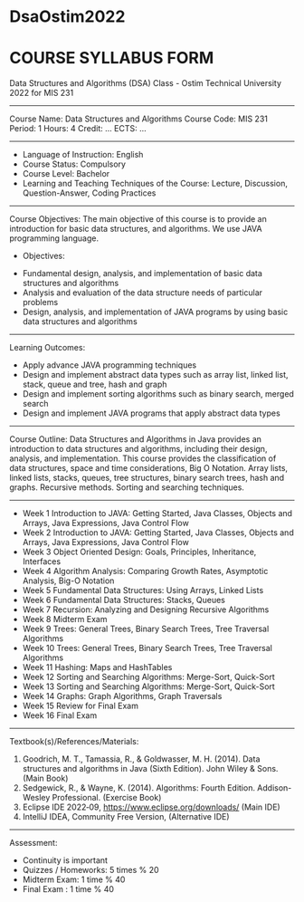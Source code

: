 # DsaOstim2022
# COURSE SYLLABUS FORM
Data Structures and Algorithms (DSA) Class - Ostim Technical University 2022 for MIS 231
************************************
Course Name: Data Structures and Algorithms
Course Code: MIS 231 
Period: 1
Hours: 4
Credit: ...
ECTS: ...
************************************
- Language of Instruction: English
- Course Status: Compulsory
- Course Level: Bachelor
- Learning and Teaching Techniques of the Course: Lecture, Discussion, Question-Answer, Coding Practices
************************************
Course Objectives: The main objective of this course is to provide an introduction for basic data structures, and algorithms. We use JAVA programming language. 
* Objectives:
- Fundamental design, analysis, and implementation of basic data structures and algorithms
- Analysis and evaluation of the data structure needs of particular problems
- Design, analysis, and implementation of JAVA programs by using basic data structures and algorithms
************************************
Learning Outcomes:
- Apply advance JAVA programming techniques
- Design and implement abstract data types such as array list, linked list, stack, queue and tree, hash and graph
- Design and implement sorting algorithms such as binary search, merged search
- Design and implement JAVA programs that apply abstract data types
************************************
Course Outline:
Data Structures and Algorithms in Java provides an introduction to data structures and algorithms, including their design, analysis, and implementation. This course provides the classification of data structures, space and time considerations, Big O Notation. Array lists, linked lists, stacks, queues, tree structures, binary search trees, hash and graphs. Recursive methods. Sorting and searching techniques.
************************************
- Week 1 Introduction to JAVA: Getting Started, Java Classes, Objects and Arrays, Java Expressions, Java Control Flow
- Week 2 Introduction to JAVA: Getting Started, Java Classes, Objects and Arrays, Java Expressions, Java Control Flow
- Week 3 Object Oriented Design: Goals, Principles, Inheritance, Interfaces
- Week 4 Algorithm Analysis: Comparing Growth Rates, Asymptotic Analysis, Big-O Notation
- Week 5 Fundamental Data Structures: Using Arrays, Linked Lists
- Week 6 Fundamental Data Structures: Stacks, Queues
- Week 7 Recursion: Analyzing and Designing Recursive Algorithms
- Week 8 Midterm Exam
- Week 9 Trees: General Trees, Binary Search Trees, Tree Traversal Algorithms
- Week 10 Trees: General Trees, Binary Search Trees, Tree Traversal Algorithms
- Week 11 Hashing: Maps and HashTables
- Week 12 Sorting and Searching Algorithms: Merge-Sort, Quick-Sort
- Week 13 Sorting and Searching Algorithms: Merge-Sort, Quick-Sort
- Week 14 Graphs: Graph Algorithms, Graph Traversals
- Week 15 Review for Final Exam
- Week 16 Final Exam
************************************
Textbook(s)/References/Materials:
1. Goodrich, M. T., Tamassia, R., & Goldwasser, M. H. (2014). Data structures and algorithms in Java (Sixth Edition). John Wiley & Sons. (Main Book)
2. Sedgewick, R., & Wayne, K. (2014). Algorithms: Fourth Edition. Addison-Wesley Professional. (Exercise Book)
3. Eclipse IDE 2022‑09,  https://www.eclipse.org/downloads/ (Main IDE)
4. IntelliJ IDEA, Community Free Version, (Alternative IDE)

************************************
Assessment:
- Continuity is important
- Quizzes / Homeworks: 5 times % 20
- Midterm Exam: 1 time % 40
- Final Exam : 1 time % 40







